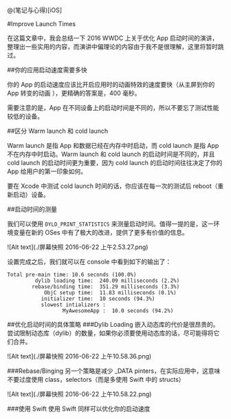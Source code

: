 @(笔记与心得)[iOS]

#Improve Launch Times

在这篇文章中，我会总结一下 2016 WWDC 上关于优化 App 启动时间的演讲，整理出一些实用的内容，而演讲中偏理论的内容由于我不是很理解，这里将暂时跳过。

##你的应用启动速度需要多快

你的 App 的启动速度应该比开启应用时的动画特效的速度要快（从主屏到你的 App 转变的动画 ），更精确的答案是，400 毫秒。

需要注意的是，App 在不同设备上的启动时间是不同的，所以不要忘了测试性能较低的设备。

##区分 Warm launch 和 cold launch

Warm launch 是指 App 和数据已经在内存中时启动，而 cold launch 是指 App 不在内存中时启动。Warm launch 和 cold launch 的启动时间是不同的，并且 cold launch 的启动时间更为重要，因为 cold launch 的启动时间往往决定了你的 App 给用户的第一印象如何。

要在 Xcode 中测试 cold launch 时间的话，你应该在每一次的测试后 reboot（重新启动）设备。

##启动时间的测量

我们可以使用 `DYLD_PRINT_STATISTICS` 来测量启动时间。值得一提的是，这一环境变量在新的 OSes 中有了极大的改进，提供了更多有价值的信息。

 ![Alt text](./屏幕快照 2016-06-22 上午2.53.27.png)

设置完成之后，我们就可以在 console 中看到如下的输出了：

```
Total pre-main time: 10.6 seconds (100.0%)
         dylib loading time:  240.09 milliseconds (2.2%)
        rebase/binding time:  351.29 milliseconds (3.3%)
            ObjC setup time:  11.83 milliseconds (0.1%)
           initializer time:  10 seconds (94.3%)
           slowest intializers :
                  MyAwesomeApp :  10.0 seconds (94.2%)
```

##优化启动时间的具体策略
###Dylib Loading
嵌入动态库的代价是很昂贵的。尝试限制动态库（dylib）的数量，如果你必须要使用动态库的话，尽可能得将它们合并。

![Alt text](./屏幕快照 2016-06-22 上午10.58.36.png)


###Rebase/Binging
另一个策略是减少 _DATA pinters，在实际应用中，这意味不要过度使用 class，selectors（而是多使用 Swift 中的 structs）

![Alt text](./屏幕快照 2016-06-22 上午10.58.22.png)


###使用 Swift
使用 Swift 同样可以优化你的启动速度

